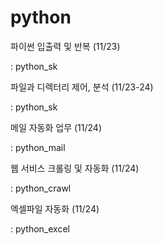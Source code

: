 # python

파이썬 입출력 및 반복 (11/23)

: python_sk

파일과 디렉터리 제어, 분석 (11/23-24)

: python_sk

메일 자동화 업무 (11/24)

: python_mail

웹 서비스 크롤링 및 자동화 (11/24)

: python_crawl

엑셀파일 자동화 (11/24)

: python_excel
